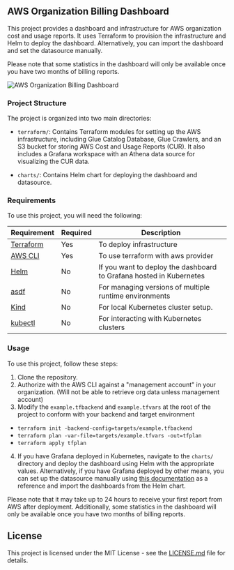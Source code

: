 ## AWS Organization Billing Dashboard

This project provides a dashboard and infrastructure for AWS organization cost and usage reports. It uses Terraform to provision the infrastructure and Helm to deploy the dashboard. Alternatively, you can import the dashboard and set the datasource manually.

Please note that some statistics in the dashboard will only be available once you have two months of billing reports.

![AWS Organization Billing Dashboard](https://i.ibb.co/2nYBJJR/Screenshot-from-2023-12-21-23-43-22.png)

### Project Structure

The project is organized into two main directories:

- `terraform/`: Contains Terraform modules for setting up the AWS infrastructure, including Glue Catalog Database, Glue Crawlers, and an S3 bucket for storing AWS Cost and Usage Reports (CUR). It also includes a Grafana workspace with an Athena data source for visualizing the CUR data.

- `charts/`: Contains Helm chart for deploying the dashboard and datasource.

### Requirements

To use this project, you will need the following:

| Requirement                                             | Required | Description                                                         |
| ------------------------------------------------------- | -------- | ------------------------------------------------------------------- |
| [Terraform](https://www.terraform.io/downloads.html)    | Yes      | To deploy infrastructure                                            |
| [AWS CLI](https://aws.amazon.com/cli/)                  | Yes      | To use terraform with aws provider                                  |
| [Helm](https://helm.sh/docs/intro/install/)             | No       | If you want to deploy the dashboard to Grafana hosted in Kubernetes |
| [asdf](https://asdf-vm.com/#/core-manage-asdf)          | No       | For managing versions of multiple runtime environments              |
| [Kind](https://kind.sigs.k8s.io/docs/user/quick-start/) | No       | For local Kubernetes cluster setup.                                 |
| [kubectl](https://kubernetes.io/docs/tasks/tools/)      | No       | For interacting with Kubernetes clusters                            |

### Usage

To use this project, follow these steps:

1. Clone the repository.
2. Authorize with the AWS CLI against a "management account" in your organization. (Will not be able to retrieve org data unless management account)
3. Modify the `example.tfbackend` and `example.tfvars` at the root of the project to conform with your backend and target environment

- `terraform init -backend-config=targets/example.tfbackend`
- `terraform plan -var-file=targets/example.tfvars -out=tfplan`
- `terraform apply tfplan`

4. If you have Grafana deployed in Kubernetes, navigate to the `charts/` directory and deploy the dashboard using Helm with the appropriate values. Alternatively, if you have Grafana deployed by other means, you can set up the datasource manually using [this documentation](https://grafana.com/grafana/plugins/grafana-athena-datasource/?tab=overview) as a reference and import the dashboards from the Helm chart.

Please note that it may take up to 24 hours to receive your first report from AWS after deployment. Additionally, some statistics in the dashboard will only be available once you have two months of billing reports.

## License

This project is licensed under the MIT License - see the [LICENSE.md](LICENSE.md) file for details.
